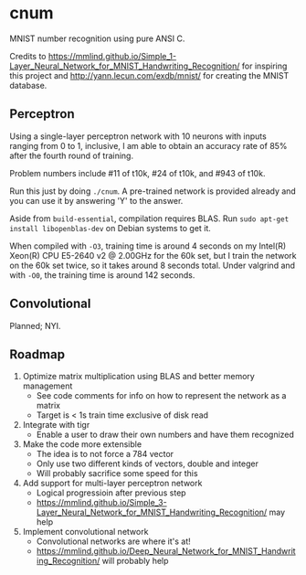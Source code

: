 # cnum

MNIST number recognition using pure ANSI C.

Credits to https://mmlind.github.io/Simple_1-Layer_Neural_Network_for_MNIST_Handwriting_Recognition/
for inspiring this project and http://yann.lecun.com/exdb/mnist/ for creating the MNIST database.

## Perceptron

Using a single-layer perceptron network with 10 neurons with inputs ranging from 0 to 1,
inclusive, I am able to obtain an accuracy rate of 85% after the fourth round of training.

Problem numbers include #11 of t10k, #24 of t10k, and #943 of t10k.

Run this just by doing `./cnum`. A pre-trained network is provided already and you can use it by answering 'Y' to the answer.

Aside from `build-essential`, compilation requires BLAS.
Run `sudo apt-get install libopenblas-dev` on Debian systems to get it.

When compiled with `-O3`, training time is around 4 seconds on my Intel(R) Xeon(R) CPU E5-2640 v2 @ 2.00GHz
for the 60k set, but I train the network on the 60k set twice, so it takes around 8 seconds total.
Under valgrind and with `-O0`, the training time is around 142 seconds.

## Convolutional

Planned; NYI.

## Roadmap

1. Optimize matrix multiplication using BLAS and better memory management
    * See code comments for info on how to represent the network as a matrix
    * Target is < 1s train time exclusive of disk read
2. Integrate with tigr
    * Enable a user to draw their own numbers and have them recognized
3. Make the code more extensible
    * The idea is to not force a 784 vector
    * Only use two different kinds of vectors, double and integer
    * Will probably sacrifice some speed for this
4. Add support for multi-layer perceptron network
    * Logical progressioin after previous step
    * https://mmlind.github.io/Simple_3-Layer_Neural_Network_for_MNIST_Handwriting_Recognition/ may help
5. Implement convolutional network
    * Convolutional networks are where it's at!
    * https://mmlind.github.io/Deep_Neural_Network_for_MNIST_Handwriting_Recognition/ will probably help
